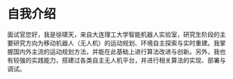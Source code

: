 # 自我介绍
面试官您好，我是徐啸天，来自大连理工大学智能机器人实验室，研究生阶段的主要研究方向为移动机器人（无人机）的运动规划、环境自主探索与实时重建。我掌握国内外主流的运动规划方法，并能在此基础上进行算法改进与创新。另外，我也有较强的实践能力，搭建过各类自主无人机平台，并进行相关算法的实现、部署与调试。